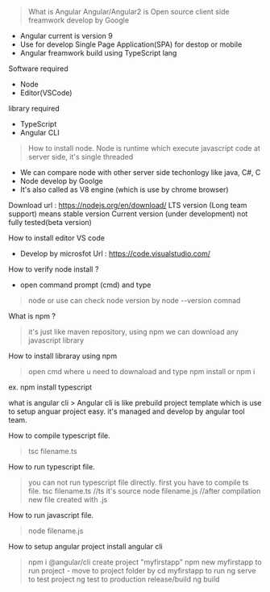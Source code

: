 > What is Angular
Angular/Angular2 is Open source client side freamwork develop by Google
- Angular current is version 9
- Use for develop Single Page Application(SPA) for destop or mobile
- Angular freamwork build using TypeScript lang

Software required 
- Node
- Editor(VSCode)

library required 
- TypeScript 
- Angular CLI

> How to install node.
>Node is runtime which execute javascript code at server side,
 it's single threaded
- We can compare node with other server side techonlogy like java, C#, C
- Node develop by Goolge
- It's also called as V8 engine (which is use by chrome browser)


Download url : https://nodejs.org/en/download/
LTS version (Long team support) means stable version
Current version (under development) not fully tested(beta version)

How to install editor VS code
- Develop by microsfot
Url : https://code.visualstudio.com/


How to verify node install ?
- open command prompt (cmd) and type 
> node
or use can check node version by 
>node --version comnad

What is npm ?
> it's just like maven repository, using npm we can download any javascript library

How to install libraray using npm
> open cmd where u need to downaload and type
npm install <libraryname> or npm i <libraryname>

ex. npm install typescript

what is angular cli >
Angular cli is like prebuild project template which is use to setup anguar project easy.
it's managed and develop by angular tool team.


How to compile typescript file.
> tsc filename.ts

How to run typescript file.
> you can not run typescript file directly. first you have to compile ts file. 
> tsc filename.ts   //ts it's source 
> node filename.js  //after compilation new file created with .js

How to run javascript file.
> node filename.js

How to setup angular project
install angular cli
>npm i @angular/cli
create project "myfirstapp"
>npm new myfirstapp
to run project - move to project folder by 
cd myfirstapp
to run
ng serve
to test project
ng test
to production release/build
ng build 
